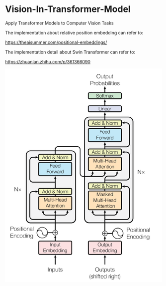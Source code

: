 # Vision-In-Transformer-Model
Apply Transformer Models to Computer Vision Tasks

The implementation about relative position embedding can refer to:

https://theaisummer.com/positional-embeddings/


The implementation detail about Swin Transformer can refer to:

https://zhuanlan.zhihu.com/p/361366090


![Transformer Architecture](https://github.com/xingshulicc/Vision-In-Transformer-Model/blob/main/Transformer%20Arc.png)


